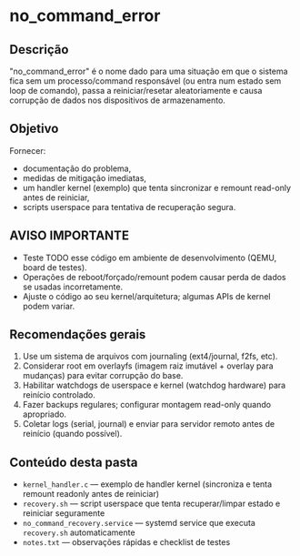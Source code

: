 # no_command_error

Descrição
---------
"no_command_error" é o nome dado para uma situação em que o sistema fica sem um processo/command responsável (ou entra num estado sem loop de comando),
passa a reiniciar/resetar aleatoriamente e causa corrupção de dados nos dispositivos de armazenamento.

Objetivo
--------
Fornecer:
- documentação do problema,
- medidas de mitigação imediatas,
- um handler kernel (exemplo) que tenta sincronizar e remount read-only antes de reiniciar,
- scripts userspace para tentativa de recuperação segura.

AVISO IMPORTANTE
----------------
- Teste TODO esse código em ambiente de desenvolvimento (QEMU, board de testes).
- Operações de reboot/forçado/remount podem causar perda de dados se usadas incorretamente.
- Ajuste o código ao seu kernel/arquitetura; algumas APIs de kernel podem variar.

Recomendações gerais
--------------------
1. Use um sistema de arquivos com journaling (ext4/journal, f2fs, etc).  
2. Considerar root em overlayfs (imagem raiz imutável + overlay para mudanças) para evitar corrupção do base.  
3. Habilitar watchdogs de userspace e kernel (watchdog hardware) para reinício controlado.  
4. Fazer backups regulares; configurar montagem read-only quando apropriado.  
5. Coletar logs (serial, journal) e enviar para servidor remoto antes de reinício (quando possível).

Conteúdo desta pasta
--------------------
- `kernel_handler.c`    — exemplo de handler kernel (sincroniza e tenta remount readonly antes de reiniciar)
- `recovery.sh`         — script userspace que tenta recuperar/limpar estado e reiniciar seguramente
- `no_command_recovery.service` — systemd service que executa `recovery.sh` automaticamente
- `notes.txt`           — observações rápidas e checklist de testes
